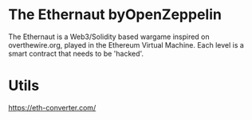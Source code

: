 # The Ethernaut byOpenZeppelin
The Ethernaut is a Web3/Solidity based wargame inspired on overthewire.org, played in the Ethereum Virtual Machine. Each level is a smart contract that needs to be 'hacked'.

# Utils
https://eth-converter.com/
